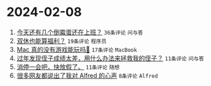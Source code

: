 # 2024-02-08

1. [今天还有几个倒霉蛋还在上班？](https://www.v2ex.com/t/1014987) `36条评论` `问与答`
1. [双休也能算福利？](https://www.v2ex.com/t/1014980) `19条评论` `程序员`
1. [Mac 真的没有游戏能玩吗🥺](https://www.v2ex.com/t/1014981) `17条评论` `MacBook`
1. [过年发现侄子成绩太差，用什么办法来拯救我的侄子？](https://www.v2ex.com/t/1014985) `11条评论` `问与答`
1. [消停一会吧，快放假了。](https://www.v2ex.com/t/1014974) `11条评论` `随想`
1. [很多网友都说出了我对 Alfred 的心声](https://www.v2ex.com/t/1014975) `8条评论` `Alfred`
